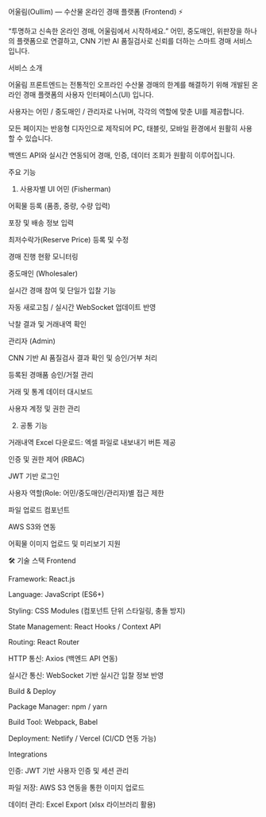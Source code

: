 어울림(Oullim) — 수산물 온라인 경매 플랫폼 (Frontend) ⚡

“투명하고 신속한 온라인 경매, 어울림에서 시작하세요.”
어민, 중도매인, 위판장을 하나의 플랫폼으로 연결하고, CNN 기반 AI 품질검사로 신뢰를 더하는 스마트 경매 서비스입니다.

서비스 소개

어울림 프론트엔드는 전통적인 오프라인 수산물 경매의 한계를 해결하기 위해 개발된 온라인 경매 플랫폼의 사용자 인터페이스(UI) 입니다.

사용자는 어민 / 중도매인 / 관리자로 나뉘며, 각각의 역할에 맞춘 UI를 제공합니다.

모든 페이지는 반응형 디자인으로 제작되어 PC, 태블릿, 모바일 환경에서 원활히 사용할 수 있습니다.

백엔드 API와 실시간 연동되어 경매, 인증, 데이터 조회가 원활히 이루어집니다.

주요 기능
1. 사용자별 UI
어민 (Fisherman)

어획물 등록 (품종, 중량, 수량 입력)

포장 및 배송 정보 입력

최저수락가(Reserve Price) 등록 및 수정

경매 진행 현황 모니터링

중도매인 (Wholesaler)

실시간 경매 참여 및 단일가 입찰 기능

자동 새로고침 / 실시간 WebSocket 업데이트 반영

낙찰 결과 및 거래내역 확인

관리자 (Admin)

CNN 기반 AI 품질검사 결과 확인 및 승인/거부 처리

등록된 경매품 승인/거절 관리

거래 및 통계 데이터 대시보드

사용자 계정 및 권한 관리

2. 공통 기능

거래내역 Excel 다운로드: 엑셀 파일로 내보내기 버튼 제공

인증 및 권한 제어 (RBAC)

JWT 기반 로그인

사용자 역할(Role: 어민/중도매인/관리자)별 접근 제한

파일 업로드 컴포넌트

AWS S3와 연동

어획물 이미지 업로드 및 미리보기 지원

🛠 기술 스택
Frontend

Framework: React.js

Language: JavaScript (ES6+)

Styling: CSS Modules (컴포넌트 단위 스타일링, 충돌 방지)

State Management: React Hooks / Context API

Routing: React Router

HTTP 통신: Axios (백엔드 API 연동)

실시간 통신: WebSocket 기반 실시간 입찰 정보 반영

Build & Deploy

Package Manager: npm / yarn

Build Tool: Webpack, Babel

Deployment: Netlify / Vercel (CI/CD 연동 가능)

Integrations

인증: JWT 기반 사용자 인증 및 세션 관리

파일 저장: AWS S3 연동을 통한 이미지 업로드

데이터 관리: Excel Export (xlsx 라이브러리 활용)
